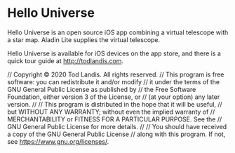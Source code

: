 # Hello Universe

Hello Universe is an open source iOS app combining a virtual telescope with a star map. Aladin Lite supplies the virtual telescope.  

Hello Universe is available for iOS devices on the app store, and there is a quick tour guide at http://todlandis.com.  

//  Copyright © 2020 Tod Landis. All rights reserved.
//    This program is free software: you can redistribute it and/or modify
//    it under the terms of the GNU General Public License as published by
//    the Free Software Foundation, either version 3 of the License, or
//    (at your option) any later version.
//
//    This program is distributed in the hope that it will be useful,
//    but WITHOUT ANY WARRANTY; without even the implied warranty of
//    MERCHANTABILITY or FITNESS FOR A PARTICULAR PURPOSE.  See the
//    GNU General Public License for more details.
//
//    You should have received a copy of the GNU General Public License
//    along with this program.  If not, see <https://www.gnu.org/licenses/>.

